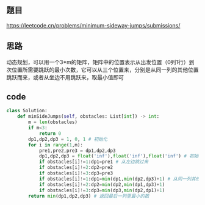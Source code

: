 ## 题目
https://leetcode.cn/problems/minimum-sideway-jumps/submissions/
## 思路
动态规划，可以用一个3\*m的矩阵，矩阵中的位置表示从出发位置（0列1行）到次位置所需要跳跃的最小次数，它可以从三个位置来，分别是从同一列的其他位置跳跃而来，或者从坐边不用跳跃来，取最小值即可
## code
```py
class Solution:
    def minSideJumps(self, obstacles: List[int]) -> int:
        m = len(obstacles)
        if m<3:
            return 0
        dp1,dp2,dp3 = 1, 0, 1 # 初始化
        for i in range(1,m):
            pre1,pre2,pre3 = dp1,dp2,dp3 
            dp1,dp2,dp3 = float('inf'),float('inf'),float('inf') # 初始化，如果有障碍物则无法跳到，赋予一个极大值
            if obstacles[i]!=1:dp1=pre1 # 从左边跳过来
            if obstacles[i]!=2:dp2=pre2
            if obstacles[i]!=3:dp3=pre3
            if obstacles[i]!=1:dp1=min(dp1,min(dp2,dp3)+1) # 从同一列其他位置跳过来，比较一下三个位置过来谁的跳跃次数最短
            if obstacles[i]!=2:dp2=min(dp2,min(dp1,dp3)+1)
            if obstacles[i]!=3:dp3=min(dp3,min(dp2,dp1)+1)
        return min(dp1,dp2,dp3) # 返回最后一列里最小的数
```
